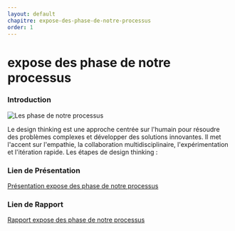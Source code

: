 ```yaml
---
layout: default
chapitre: expose-des-phase-de-notre-processus
order: 1
---
```






# expose des phase de notre processus

<!-- new slide -->
### Introduction

![Les phase de notre processus](../expose-des-phase-de-notre-processus/images/Exposé-des-phase-de-notre-processus.png)

<!-- note -->
Le design thinking est une approche centrée sur l'humain pour résoudre des problèmes complexes et développer des solutions innovantes. Il met l'accent sur l'empathie, la collaboration multidisciplinaire, l'expérimentation et l'itération rapide.
Les étapes de design thinking : 

### Lien de Présentation
[Présentation expose des phase de notre processus](/gestion-projet/expose-des-phase-de-notre-processus/présentation.html)

### Lien de Rapport
[Rapport expose des phase de notre processus](/gestion-projet/expose-des-phase-de-notre-processus/rapport.html)  